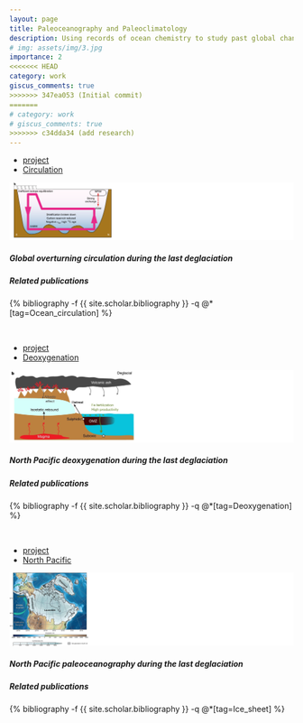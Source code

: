 ```yaml
---
layout: page
title: Paleoceanography and Paleoclimatology
description: Using records of ocean chemistry to study past global changes
# img: assets/img/3.jpg
importance: 2
<<<<<<< HEAD
category: work
giscus_comments: true
>>>>>>> 347ea053 (Initial commit)
=======
# category: work
# giscus_comments: true
>>>>>>> c34dda34 (add research)
---
```


<div class="card">
    <div class="card-header">
        <ul class="nav nav-tabs card-header-tabs" id="myTab">
            <li class="nav-item">
                <a href="#project1" class="nav-link active" data-toggle="tab">project</a>
            </li>
            <li class="nav-item">
                <a href="#Circulation" class="nav-link" data-toggle="tab">Circulation</a>
            </li>
        </ul>
    </div>
      <img class="card-img-top img-fluid" src="/assets/img/circulation_project.png" alt="Card image cap">
    <div class="card-body">
        <div class="tab-content">
            <div class="tab-pane fade show active" id="project1">
                <h5 class="card-title">Global overturning circulation during the last deglaciation</h5>
                <p class="card-text">
                </p>
            </div>
            <div class="tab-pane fade" id="Circulation">
                <h5 class="card-title">Related publications</h5>
                <p class="card-text">
                    <div class="publications">
                        {% bibliography -f {{ site.scholar.bibliography }} -q @*[tag=Ocean_circulation] %}
                    </div>
                </p>
            </div>
        </div>
    </div>
</div>

<br>


<div class="card">
    <div class="card-header">
        <ul class="nav nav-tabs card-header-tabs" id="myTab">
            <li class="nav-item">
                <a href="#project2" class="nav-link active" data-toggle="tab">project</a>
            </li>
            <li class="nav-item">
                <a href="#Deoxygenation" class="nav-link" data-toggle="tab">Deoxygenation</a>
            </li>
        </ul>
    </div>
      <img class="card-img-top img-fluid" src="/assets/img/deoxygenation_project.jpg" alt="Card image cap">
    <div class="card-body">
        <div class="tab-content">
            <div class="tab-pane fade show active" id="project2">
                <h5 class="card-title">North Pacific deoxygenation during the last deglaciation</h5>
                <p class="card-text">
                </p>
            </div>
            <div class="tab-pane fade" id="Deoxygenation">
                <h5 class="card-title">Related publications</h5>
                <p class="card-text">
                    <div class="publications">
                        {% bibliography -f {{ site.scholar.bibliography }} -q @*[tag=Deoxygenation] %}
                    </div>
                </p>
            </div>
        </div>
    </div>
</div>

<br>


<div class="card">
    <div class="card-header">
        <ul class="nav nav-tabs card-header-tabs" id="myTab">
            <li class="nav-item">
                <a href="#project3" class="nav-link active" data-toggle="tab">project</a>
            </li>
            <li class="nav-item">
                <a href="#NP" class="nav-link" data-toggle="tab">North Pacific</a>
            </li>
        </ul>
    </div>
      <img class="card-img-top img-fluid" src="/assets/img/NP_project.jpeg" alt="Card image cap">
    <div class="card-body">
        <div class="tab-content">
            <div class="tab-pane fade show active" id="project3">
                <h5 class="card-title">North Pacific paleoceanography during the last deglaciation</h5>
                <p class="card-text">
                </p>
            </div>
            <div class="tab-pane fade" id="NP">
                <h5 class="card-title">Related publications</h5>
                <p class="card-text">
                    <div class="publications">
                        {% bibliography -f {{ site.scholar.bibliography }} -q @*[tag=Ice_sheet] %}
                    </div>
                </p>
            </div>
        </div>
    </div>
</div>

<br>
